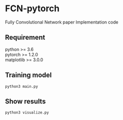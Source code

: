 # FCN-pytorch
Fully Convolutional Network paper Implementation code

## Requirement
python >= 3.6  
pytorch >= 1.2.0  
matplotlib >= 3.0.0

## Training model 
```
python3 main.py
```

## Show results
```
python3 visualize.py
```
